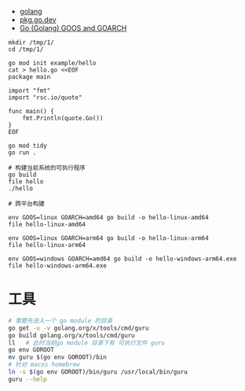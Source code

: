 

- [golang](https://go.dev/doc/tutorial/getting-started)
- [pkg.go.dev](https://pkg.go.dev/)
- [Go (Golang) GOOS and GOARCH](https://gist.github.com/asukakenji/f15ba7e588ac42795f421b48b8aede63)

```shell
mkdir /tmp/1/
cd /tmp/1/

go mod init example/hello
cat > hello.go <<EOF
package main

import "fmt"
import "rsc.io/quote"

func main() {
    fmt.Println(quote.Go())
}
EOF

go mod tidy
go run .

# 构建当前系统的可执行程序
go build
file hello
./hello

# 跨平台构建

env GOOS=linux GOARCH=amd64 go build -o hello-linux-amd64
file hello-linux-amd64

env GOOS=linux GOARCH=arm64 go build -o hello-linux-arm64
file hello-linux-arm64

env GOOS=windows GOARCH=amd64 go build -o hello-windows-arm64.exe
file hello-windows-arm64.exe
```



# 工具

```bash
# 需要先进入一个 go module 的目录
go get -u -v golang.org/x/tools/cmd/guru
go build golang.org/x/tools/cmd/guru
ll   # 此时当前go module 目录下有 可执行文件 guru
go env GOROOT
mv guru $(go env GOROOT)/bin
# 针对 macos homebrew
ln -s $(go env GOROOT)/bin/guru /usr/local/bin/guru
guru --help
```

